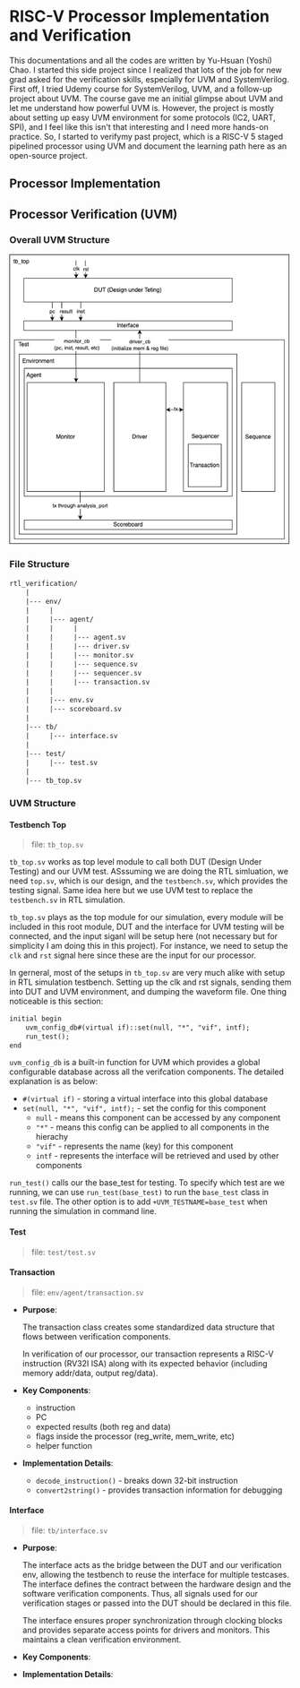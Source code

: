 # RISC-V Processor Implementation and Verification

This documentations and all the codes are written by Yu-Hsuan (Yoshi) Chao. I started this side project since I realized that lots of the job for new grad asked for the verification skills, especially for UVM and SystemVerilog. First off, I tried Udemy course for SystemVerilog, UVM, and a follow-up project about UVM. The course gave me an initial glimpse about UVM and let me understand how powerful UVM is. However, the project is mostly about setting up easy UVM environment for some protocols (IC2, UART, SPI), and I feel like this isn't that interesting and I need more hands-on practice. So, I started to verifymy past project, which is a RISC-V 5 staged pipelined processor using UVM and document the learning path here as an open-source project.

## Processor Implementation

## Processor Verification (UVM)

### Overall UVM Structure

<img src="fig/uvm.png" alt="Alt text" width="500"/>

### File Structure
```
rtl_verification/
    |
    |--- env/
    |     |
    |     |--- agent/
    |     |     |
    |     |     |--- agent.sv
    |     |     |--- driver.sv
    |     |     |--- monitor.sv
    |     |     |--- sequence.sv
    |     |     |--- sequencer.sv
    |     |     |--- transaction.sv
    |     |
    |     |--- env.sv
    |     |--- scoreboard.sv
    |
    |--- tb/
    |     |--- interface.sv
    |
    |--- test/
    |     |--- test.sv
    |
    |--- tb_top.sv
```

### UVM Structure

#### Testbench Top
> file: `tb_top.sv`

`tb_top.sv` works as top level module to call both DUT (Design Under Testing) and our UVM test. ASssuming we are doing the RTL simluation, we need `top.sv`, which is our design, and the `testbench.sv`, which provides the testing signal. Same idea here but we use UVM test to replace the `testbench.sv` in RTL simulation.

`tb_top.sv` plays as the top module for our simulation, every module will be included in this root module, DUT and the interface for UVM testing will be connected, and the input siganl will be setup here (not necessary but for simplicity I am doing this in this project). For instance, we need to setup the `clk` and `rst` signal here since these are the input for our processor.  

In gerneral, most of the setups in `tb_top.sv` are very much alike with setup in RTL simulation testbench. Setting up the clk and rst signals, sending them into DUT and UVM environment, and dumping the waveform file. One thing noticeable is this section: 
```Verilog=
initial begin
    uvm_config_db#(virtual if)::set(null, "*", "vif", intf);
    run_test();
end
```
`uvm_config_db` is a built-in function for UVM which provides a global configurable database across all the verifcation components. The detailed explanation is as below: 
- `#(virtual if)` - storing a virtual interface into this global database
- `set(null, "*", "vif", intf);` - set the config for this component
    - `null` - means this component can be accessed by any component
    - `"*"` - means this config can be applied to all components in the hierachy
    - `"vif"` - represents the name (key) for this component
    - `intf` - represents the interface will be retrieved and used by other components

`run_test()` calls our the base_test for testing. To specify which test are we running, we can use `run_test(base_test)` to run the `base_test` class in `test.sv` file. The other option is to add `+UVM_TESTNAME=base_test` when running the simulation in command line.

#### Test
> file: `test/test.sv`



#### Transaction
> file: `env/agent/transaction.sv`

- **Purpose**: 
    
    The transaction class creates some standardized data structure that flows between verification components.

    In verification of our processor, our transaction represents a RISC-V instruction (RV32I ISA) along with its expected behavior (including memory addr/data, output reg/data).

- **Key Components**:
  
  - instruction
  - PC
  - expected results (both reg and data)
  - flags inside the processor (reg_write, mem_write, etc)
  - helper function

- **Implementation Details**:

    - `decode_instruction()` - breaks down 32-bit instruction
    - `convert2string()` - provides transaction information for debugging

#### Interface
> file: `tb/interface.sv`

- **Purpose**: 

    The interface acts as the bridge between the DUT and our verification env, allowing the testbench to reuse the interface for multiple testcases. The interface defines the contract between the hardware design and the software verification components. Thus, all signals used for our verification stages or passed into the DUT should be declared in this file. 
    
    The interface ensures proper synchronization through clocking blocks and provides separate access points for drivers and monitors. This maintains a clean verification environment.

- **Key Components**:
- **Implementation Details**:







